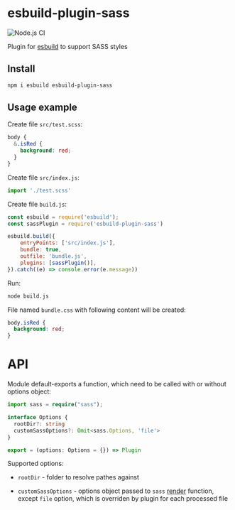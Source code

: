 # esbuild-plugin-sass

![Node.js CI](https://github.com/koluch/esbuild-plugin-sass/workflows/Node.js%20CI/badge.svg)

Plugin for [esbuild](https://esbuild.github.io/) to support SASS styles

## Install

```bash
npm i esbuild esbuild-plugin-sass
```

## Usage example

Create file `src/test.scss`:

```scss
body {
  &.isRed {
    background: red;
  }
}
```

Create file `src/index.js`:

```js
import './test.scss'
```

Create file `build.js`:

```js
const esbuild = require('esbuild');
const sassPlugin = require('esbuild-plugin-sass')

esbuild.build({
    entryPoints: ['src/index.js'],
    bundle: true,
    outfile: 'bundle.js',
    plugins: [sassPlugin()],
}).catch((e) => console.error(e.message))
```

Run:

```bash
node build.js
```

File named `bundle.css` with following content will be created:

```css
body.isRed {
  background: red;
}
```

# API

Module default-exports a function, which need to be called with or without options object:

```typescript
import sass = require("sass");

interface Options {
  rootDir?: string
  customSassOptions?: Omit<sass.Options, 'file'>
}

export = (options: Options = {}) => Plugin
```

Supported options:

- `rootDir` - folder to resolve pathes against
  
- `customSassOptions` - options object passed to `sass` [render](https://sass-lang.com/documentation/js-api#render) function, except `file` option, which is overriden by plugin for each processed file
